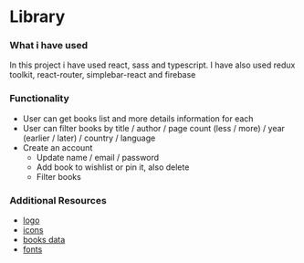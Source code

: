 # Library

### What i have used

In this project i have used react, sass and typescript. I have also used redux toolkit, react-router, simplebar-react and firebase

### Functionality

- User can get books list and more details information for each
- User can filter books by title / author / page count (less / more) / year (earlier / later) / country / language
- Create an account
  - Update name / email / password
  - Add book to wishlist or pin it, also delete
  - Filter books

### Additional Resources

- [logo](https://www.hiclipart.com/free-transparent-background-png-clipart-mdnlp)
- [icons](https://icomoon.io/)
- [books data](https://github.com/benoitvallon/100-best-books/blob/master/books.json)
- [fonts](https://fonts.google.com/)
